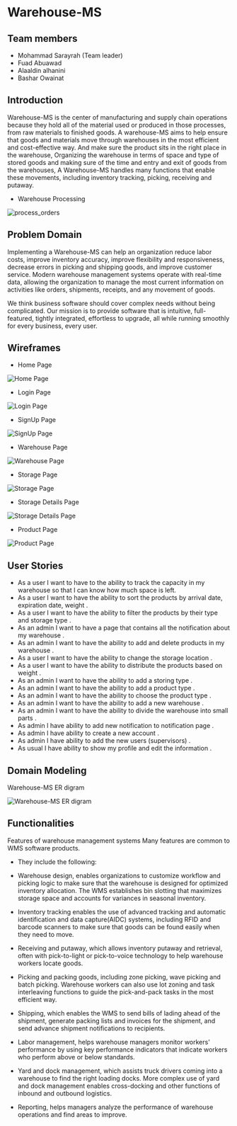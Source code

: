 # Warehouse-MS

## Team members

- Mohammad Sarayrah (Team leader)
- Fuad Abuawad
- Alaaldin alhanini
- Bashar Owainat

## Introduction

Warehouse-MS is the center of manufacturing and supply chain operations because they hold all of the material used or produced in those processes, from raw materials to finished goods. A warehouse-MS aims to help ensure that goods and materials move through warehouses in the most efficient and cost-effective way. And make sure the product sits in the right place in the warehouse, Organizing the warehouse in terms of space and type of stored goods and making sure of the time and entry and exit of goods from the warehouses, A Warehouse-MS handles many functions that enable these movements, including inventory tracking, picking, receiving and putaway.

- Warehouse Processing

![process_orders](./img/Warehouse-MS_software-supply_chain_process_orders.png)

## Problem Domain

Implementing a Warehouse-MS can help an organization reduce labor costs, improve inventory accuracy, improve flexibility and responsiveness, decrease errors in picking and shipping goods, and improve customer service. Modern warehouse management systems operate with real-time data, allowing the organization to manage the most current information on activities like orders, shipments, receipts, and any movement of goods.

We think business software should cover complex needs without being complicated. Our mission is to provide software that is intuitive, full-featured, tightly integrated, effortless to upgrade, all while running smoothly for every business, every user.

## Wireframes

- Home Page

![Home Page](./img/HomePage.png)

- Login Page

![Login Page](./img/LoginPage.png)

- SignUp Page

![SignUp Page](./img/SignUpPage.png)

- Warehouse Page

![Warehouse Page](./img/WarehousePage.png)

- Storage Page

![Storage Page](./img/StoragePage.png)


- Storage Details Page

![Storage Details Page](./img/StorageDetailes.png)

- Product Page

![Product Page](./img/ProductPage.png)



## User Stories

- As a user I want to have to the ability to track the capacity in my warehouse so that I can know how much space is left.
- As a user I want to have the ability to sort the products by arrival date, expiration date, weight .
- As a user I want to have the ability to filter the products by their type and storage type .
- As an admin I want to have a page that contains all the notification about my warehouse .
- As an admin I want to have the ability to add and delete products in my warehouse .
- As a user I want to have the ability to change the storage location .
- As a user I want to have the ability to distribute the products based on weight .
- As an admin I want to have the ability to add a storing type .
- As an admin I want to have the ability to add a product type .
- As an admin I want to have the ability to choose the product type .
- As an admin I want to have the ability to add a new warehouse .
- As an admin I want to have the ability to divide the warehouse into small parts .
- As admin I have ability to add new notification to notification page .
- As admin I have ability to create a new account .
- As  admin I have ability to add the new users (supervisors) .
- As usual I have ability to show my profile and edit the information .

## Domain Modeling

Warehouse-MS ER digram

![Warehouse-MS ER digram](./img/ER-Digram.jpeg)

## Functionalities

Features of warehouse management systems Many features are common to WMS software products. 

- They include the following:

- Warehouse design, enables organizations to customize workflow and picking logic to make sure that the warehouse is designed for optimized inventory allocation. The WMS establishes bin slotting that maximizes storage space and accounts for variances in seasonal inventory.

- Inventory tracking enables the use of advanced tracking and automatic identification and data capture(AIDC)  systems, including RFID and barcode scanners to make sure that goods can be found easily when they need to move.

- Receiving and putaway, which allows inventory putaway and retrieval, often with pick-to-light or pick-to-voice technology to help warehouse workers locate goods.

- Picking and packing goods, including zone picking, wave picking and batch picking. Warehouse workers can also use lot zoning and task interleaving functions to guide the pick-and-pack tasks in the most efficient way.

- Shipping, which enables the WMS to send bills of lading ahead of the shipment, generate packing lists and invoices for the shipment, and send advance shipment notifications to recipients.

- Labor management, helps warehouse managers monitor workers' performance by using key performance indicators that indicate workers who perform above or below standards.

- Yard and dock management, which assists truck drivers coming into a warehouse to find the right loading docks. More complex use of yard and dock management enables cross-docking and other functions of inbound and outbound logistics.

- Reporting, helps managers analyze the performance of warehouse operations and find areas to improve.



